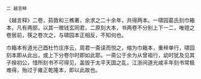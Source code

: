     二 越言释 

   《越言释》二卷，茹敦和三樵著，余求之二十余年，共得两本。一啸园葛氏刻巾箱本，凡有两部，以其一赠钱玄同君，二原刻大本，书两卷不分别上下一二，唯镫之卷居前，筷之卷次之，与啸园本正相反，不知何也。

   巾箱本有道光己酉杜竹庄序云，周君一斋读而悦之，缩为巾箱本，重梓单行，啸园刻本即从此出，或上下分卷尔时即如此耶。一斋公于余为从曾祖行，幼时犹及见其子揆初公，惜所刻书不可得见，盖毁于太平天国之乱，江浙间道光咸丰年刻书常极难得，殆过于雍正乾隆本，即以此故也。

